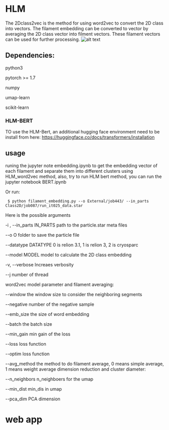 # HLM

The 2Dclass2vec is the method for using word2vec to convert the 2D class into vectors. The filament embedding can be converted to vector by averaging the 2D class vector into filment vectors. These filament vectors can be used for further processing. 
![alt text](https://github.com/smallelephant9516/HLM/blob/master/figure1_new.png)

## Dependencies:

python3

pytorch >= 1.7

numpy

umap-learn

scikit-learn

### HLM-BERT
TO use the HLM-Bert, an additional hugging face environment need to be install from here: https://huggingface.co/docs/transformers/installation

## usage

runing the jupyter note embedding.ipynb to get the embedding vector of each filament and separate them into different clusters using HLM_word2vec method, also, try to run HLM bert method, you can run the jupyter notebook BERT.ipynb

Or run:

     $ python filament_embedding.py --o External/job443/ --in_parts Class2D/job087/run_it025_data.star
   
Here is the possible arguments

  -i , --in_parts IN_PARTS
                        path to the particle.star meta files
                        
  --o O                 folder to save the particle file
  
  --datatype DATATYPE   0 is relion 3.1, 1 is relion 3, 2 is cryosparc
  
  --model MODEL         model to calculate the 2D class embedding
  
  -v, --verbose         Increaes verbosity
  
  --j                  number of thread
  

word2vec model parameter and filament averaging:

  --window        the window size to consider the neighboring segments
  
  --negative    number of the negative sample
  
  --emb_size    the size of word embedding
  
  --batch          the batch size
  
  --min_gain    min gain of the loss
  
  --loss            loss function
  
  --optim          loss function
  
  --avg_method   the method to do filament average, 0 means simple average, 1 means weight average dimension reduction and cluster diameter:

  --n_neighbors  n_neighboers for the umap
                        
  --min_dist    min_dis in umap
  
  --pca_dim      PCA dimension

# web app
  
